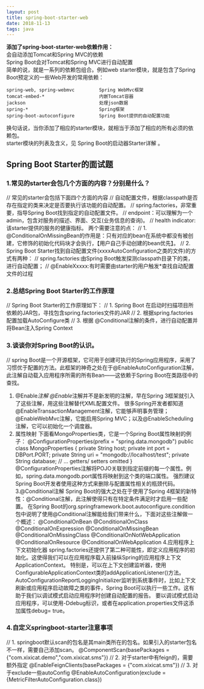 ```yaml
--- 
layout: post
title: spring-boot-starter-web
date: 2018-11-13
tags: java
---
```

**添加了spring-boot-starter-web依赖作用：**  
会自动添加Tomcat和Spring MVC的依赖  
Spring Boot会对Tomcat和Spring MVC进行自动配置  
简单的说，就是一系列的依赖包组合。例如web starter模块，就是包含了Spring Boot预定义的一些Web开发的常用依赖：    
``` 
spring-web, spring-webmvc         Spring WebMvc框架  
tomcat-embed-*                    内嵌Tomcat容器  
jackson                           处理json数据  
spring-*                          Spring框架  
spring-boot-autoconfigure         Spring Boot提供的自动配置功能  
```
换句话说，当你添加了相应的starter模块，就相当于添加了相应的所有必须的依赖包。  
starter模块的列表及含义，见 Spring Boot的启动器Starter详解 。 
## Spring Boot Starter的面试题

### **1.常见的starter会包几个方面的内容？分别是什么？**
// 常见的starter会包括下面四个方面的内容
// 自动配置文件，根据classpath是否存在指定的类来决定是否要执行该功能的自动配置。
// spring.factories，非常重要，指导Spring Boot找到指定的自动配置文件。
// endpoint：可以理解为一个admin，包含对服务的描述、界面、交互(业务信息的查询)。
// health indicator:该starter提供的服务的健康指标。
两个需要注意的点：
  // 1. @ConditionalOnMissingBean的作用是：只有对应的bean在系统中都没有被创建，它修饰的初始化代码块才会执行，【用户自己手动创建的bean优先】。
// 2. Spring Boot Starter找到自动配置文件(xxxxAutoConfiguration之类的文件)的方式有两种：
// spring.factories:由Spring Boot触发探测classpath目录下的类，进行自动配置；
// @EnableXxxxx:有时需要由starter的用户触发*查找自动配置文件的过程

### **2.总结Spring Boot Starter的工作原理**
// Spring Boot Starter的工作原理如下：
// 1. Spring Boot 在启动时扫描项目所依赖的JAR包，寻找包含spring.factories文件的JAR
// 2. 根据spring.factories配置加载AutoConfigure类
// 3. 根据 @Conditional注解的条件，进行自动配置并将Bean注入Spring Context
### **3.谈谈你对Spring Boot的认识。**
// spring Boot是一个开源框架，它可用于创建可执行的Spring应用程序，采用了习惯优于配置的方法。此框架的神奇之处在于@EnableAutoConfiguration注解，此注解自动载入应用程序所需的所有Bean——这依赖于Spring Boot在类路径中的查找。
1. @Enable*注解
@Enable*注解并不是新发明的注解，早在Spring 3框架就引入了这些注解，用这些注解替代XML配置文件。 
很多Spring开发者都知道@EnableTransactionManagement注解，它能够声明事务管理；@EnableWebMvc注解，它能启用Spring MVC；以及@EnableScheduling注解，它可以初始化一个调度器。 
2. 属性映射
下面看MongoProperties类，它是一个Spring Boot属性映射的例子：
@ConfigurationProperties(prefix = "spring.data.mongodb")
public class MongoProperties {
    private String host;
    private int port = DBPort.PORT;
    private String uri = "mongodb://localhost/test";
    private String database;
    // ... getters/ setters omitted
}
@ConfigurationProperties注解将POJO关联到指定前缀的每一个属性。例如，spring.data.mongodb.port属性将映射到这个类的端口属性。 
强烈建议Spring Boot开发者使用这种方式来删除与配置属性相关的瓶颈代码。
3.@Conditional注解
Spring Boot的强大之处在于使用了Spring 4框架的新特性：@Conditional注解，此注解使得只有在特定条件满足时才启用一些配置。 
在Spring Boot的org.springframework.boot.autoconfigure.condition包中说明了使用@Conditional注解能给我们带来什么，下面对这些注解做一个概述：
@ConditionalOnBean
@ConditionalOnClass
@ConditionalOnExpression
@ConditionalOnMissingBean
@ConditionalOnMissingClass
@ConditionalOnNotWebApplication
@ConditionalOnResource
@ConditionalOnWebApplication
4.应用程序上下文初始化器
spring.factories还提供了第二种可能性，即定义应用程序的初始化。这使得我们可以在应用程序载入前操纵Spring的应用程序上下文ApplicationContext。 
特别是，可以在上下文创建监听器，使用ConfigurableApplicationContext类的addApplicationListener()方法。 
AutoConfigurationReportLoggingInitializer监听到系统事件时，比如上下文刷新或应用程序启动故障之类的事件，Spring Boot可以执行一些工作。这有助于我们以调试模式启动应用程序时创建自动配置的报告。 
要以调试模式启动应用程序，可以使用-Ddebug标识，或者在application.properties文件这添加属性debug= true。
### **4.自定义springboot-starter注意事项**
// 1. springboot默认scan的包名是其main类所在的包名。如果引入的starter包名不一样，需要自己添加scan。
@ComponentScan(basePackages = {"com.xixicat.demo","com.xixicat.sms"})
// 2. 对于starter中有feign的，需要额外指定
@EnableFeignClients(basePackages = {"com.xixicat.sms"})
// 3. 对于exclude一些autoConfig
@EnableAutoConfiguration(exclude = {MetricFilterAutoConfiguration.class})